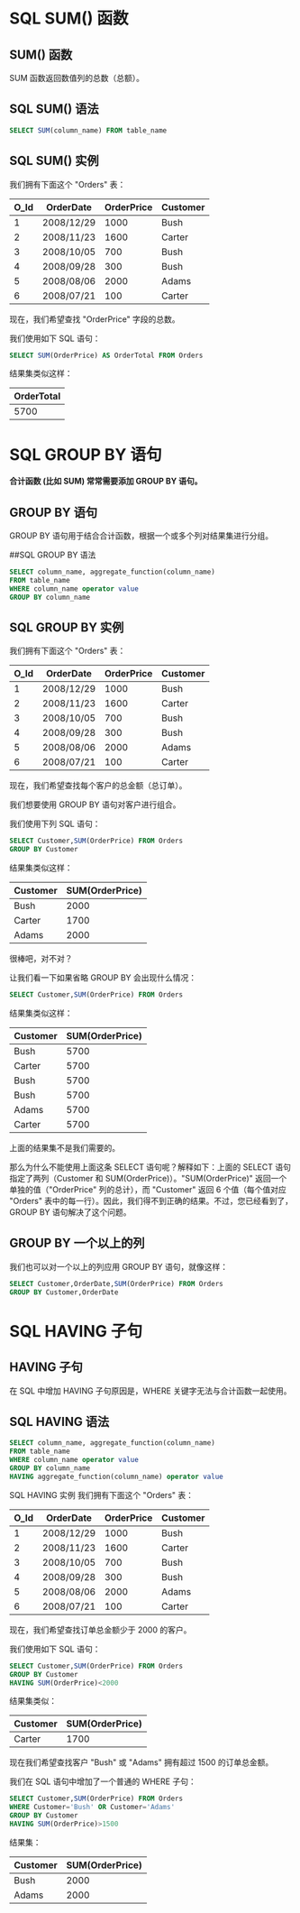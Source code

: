 # SQL SUM() 函数
## SUM() 函数
SUM 函数返回数值列的总数（总额）。

## SQL SUM() 语法
```sql
SELECT SUM(column_name) FROM table_name
```
## SQL SUM() 实例

我们拥有下面这个 "Orders" 表：

O_Id|OrderDate|OrderPrice|Customer
-|-|-|-
1|2008/12/29|1000|Bush
2|2008/11/23|1600|Carter
3|2008/10/05|700|Bush
4|2008/09/28|300|Bush
5|2008/08/06|2000|Adams
6|2008/07/21|100|Carter

现在，我们希望查找 "OrderPrice" 字段的总数。

我们使用如下 SQL 语句：
```SQL
SELECT SUM(OrderPrice) AS OrderTotal FROM Orders
```
结果集类似这样：

OrderTotal|
|-|
5700|

 

# SQL GROUP BY 语句
**合计函数 (比如 SUM) 常常需要添加 GROUP BY 语句。**

## GROUP BY 语句
GROUP BY 语句用于结合合计函数，根据一个或多个列对结果集进行分组。

##SQL GROUP BY 语法
```SQL
SELECT column_name, aggregate_function(column_name)
FROM table_name
WHERE column_name operator value
GROUP BY column_name
```
## SQL GROUP BY 实例

我们拥有下面这个 "Orders" 表：

O_Id|OrderDate|OrderPrice|Customer
-|-|-|-
1|2008/12/29|1000|Bush
2|2008/11/23|1600|Carter
3|2008/10/05|700|Bush
4|2008/09/28|300|Bush
5|2008/08/06|2000|Adams
6|2008/07/21|100|Carter
现在，我们希望查找每个客户的总金额（总订单）。

我们想要使用 GROUP BY 语句对客户进行组合。

我们使用下列 SQL 语句：
```sql
SELECT Customer,SUM(OrderPrice) FROM Orders
GROUP BY Customer
```
结果集类似这样：

Customer|SUM(OrderPrice)
-|-
Bush|2000
Carter|1700
Adams|2000

很棒吧，对不对？

让我们看一下如果省略 GROUP BY 会出现什么情况：
```sql
SELECT Customer,SUM(OrderPrice) FROM Orders
```
结果集类似这样：

Customer|SUM(OrderPrice)
-|-
Bush|5700
Carter|5700
Bush|5700
Bush|5700
Adams|5700
Carter|5700

上面的结果集不是我们需要的。

那么为什么不能使用上面这条 SELECT 语句呢？解释如下：上面的 SELECT 语句指定了两列（Customer 和 SUM(OrderPrice)）。"SUM(OrderPrice)" 返回一个单独的值（"OrderPrice" 列的总计），而 "Customer" 返回 6 个值（每个值对应 "Orders" 表中的每一行）。因此，我们得不到正确的结果。不过，您已经看到了，GROUP BY 语句解决了这个问题。

## GROUP BY 一个以上的列
我们也可以对一个以上的列应用 GROUP BY 语句，就像这样：
```sql
SELECT Customer,OrderDate,SUM(OrderPrice) FROM Orders
GROUP BY Customer,OrderDate
```

# SQL HAVING 子句
## HAVING 子句
在 SQL 中增加 HAVING 子句原因是，WHERE 关键字无法与合计函数一起使用。

## SQL HAVING 语法
```sql
SELECT column_name, aggregate_function(column_name)
FROM table_name
WHERE column_name operator value
GROUP BY column_name
HAVING aggregate_function(column_name) operator value
```
SQL HAVING 实例
我们拥有下面这个 "Orders" 表：

O_Id|OrderDate|OrderPrice|Customer
-|-|-|-
1|2008/12/29|1000|Bush
2|2008/11/23|1600|Carter
3|2008/10/05|700|Bush
4|2008/09/28|300|Bush
5|2008/08/06|2000|Adams
6|2008/07/21|100|Carter
现在，我们希望查找订单总金额少于 2000 的客户。

我们使用如下 SQL 语句：

```sql
SELECT Customer,SUM(OrderPrice) FROM Orders
GROUP BY Customer
HAVING SUM(OrderPrice)<2000
```
结果集类似：

Customer|SUM(OrderPrice)
-|-
Carter|1700

现在我们希望查找客户 "Bush" 或 "Adams" 拥有超过 1500 的订单总金额。

我们在 SQL 语句中增加了一个普通的 WHERE 子句：
```sql
SELECT Customer,SUM(OrderPrice) FROM Orders
WHERE Customer='Bush' OR Customer='Adams'
GROUP BY Customer
HAVING SUM(OrderPrice)>1500
```
结果集：

Customer|SUM(OrderPrice)
-|-
Bush|2000
Adams|2000

